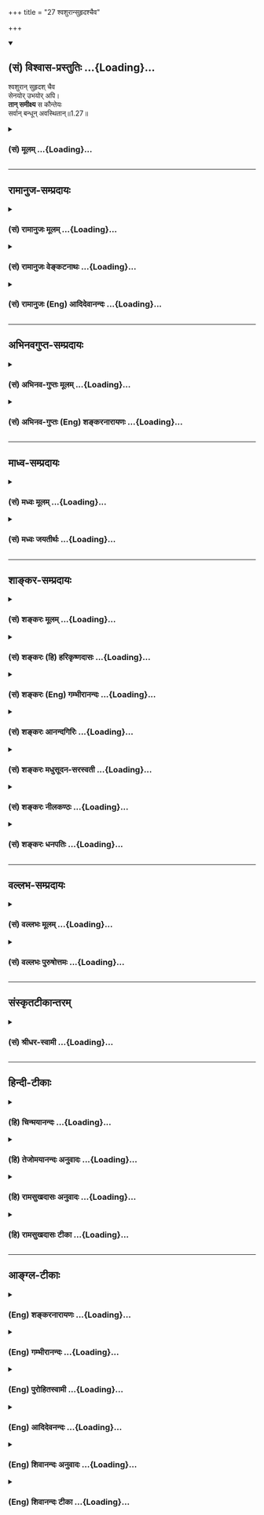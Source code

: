 +++
title = "27 श्वशुरान्सुहृदश्चैव"

+++
<div class="js_include" newlevelforh1="2" title="(सं) विश्वास-प्रस्तुतिः" unfilled url="/purANam_vaiShNavam/mahAbhAratam/06-bhIShma-parva/03-bhagavad-gItA-parva/saMskRtam/vishvAsa-prastutiH/01_arjuna-viShAda-yogaH/27_shvashurAnsuhRdas.md">
<details open><summary><h2>(सं) विश्वास-प्रस्तुतिः ...{Loading}...</h2></summary>

श्वशुरान् सुहृदश् चैव  
सेनयोर् उभयोर् अपि।  
**तान् समीक्ष्य** स कौन्तेयः  
सर्वान् बन्धून् अवस्थितान्॥1.27॥
</details>
</div>
<div class="js_include collapsed" newlevelforh1="3" title="(सं) मूलम्" unfilled url="/purANam_vaiShNavam/mahAbhAratam/06-bhIShma-parva/03-bhagavad-gItA-parva/saMskRtam/mUlam/01_arjuna-viShAda-yogaH/27_shvashurAnsuhRdas.md">
<details><summary><h3>(सं) मूलम् ...{Loading}...</h3></summary>

श्वशुरान्सुहृदश्चैव सेनयोरुभयोरपि।  
तान्समीक्ष्य स कौन्तेयः सर्वान्बन्धूनवस्थितान्।।1.27।।
</details>
</div>


_________________
## रामानुज-सम्प्रदायः
<div class="js_include collapsed" newlevelforh1="3" title="(सं) रामानुजः मूलम्" unfilled url="/purANam_vaiShNavam/mahAbhAratam/06-bhIShma-parva/03-bhagavad-gItA-parva/saMskRtam/rAmAnujaH/mUlam/01_arjuna-viShAda-yogaH/27_shvashurAnsuhRdas.md">
<details><summary><h3>(सं) रामानुजः मूलम् ...{Loading}...</h3></summary>

।।1.27।। अन्तिमश्लोकव्याख्या दृश्या। 
</details>
</div>
<div class="js_include collapsed" newlevelforh1="3" title="(सं) रामानुजः वेङ्कटनाथः" unfilled url="/purANam_vaiShNavam/mahAbhAratam/06-bhIShma-parva/03-bhagavad-gItA-parva/saMskRtam/rAmAnujaH/venkaTanAthaH/01_arjuna-viShAda-yogaH/27_shvashurAnsuhRdas.md">
<details><summary><h3>(सं) रामानुजः वेङ्कटनाथः ...{Loading}...</h3></summary>

।। 1.27।। अथाध्यायशेषस्य सङ्कलितार्थमाह स त्विति। तुशब्देन
पूर्वोक्तप्रकाराद्दुर्योधनात् वक्ष्यमाणप्रकारविशिष्टस्य पार्थस्य विशेषंस
कौन्तेयः इत्यनेनाभिप्रेतं द्योतयति।
बन्धुव्यपदेशमात्रयोग्यशत्रुवधानिच्छया विजयादिकं त्रैलोक्यराज्यावधिकमपि
तृणाय मन्यत इतिमहामना इत्युक्तम्। न काङ्क्षे विजयम् 1।31 इत्यादिकं हि
वदति। शत्रूणामप्यसौ दुःखं न सहत इतिपरमकारुणिकत्वोक्तिःकृपया परयाऽऽविष्टः
इति ह्युक्तम्। पितॄनथ पितामहान्आचार्याः पितरः पुत्राः 1।34
इत्याद्युक्तस्नेहविषयप्राचुर्यंदीर्घबन्धुशब्देनोक्तम् यद्वा बन्धुना
महापकारे कृतेऽपि स्वयं न शिथिलबन्धो भवतीति भावः। सर्वान्बन्धून्स्वजनं हि
1।37 इत्यादिकमिह भाव्यम्। आततायिपक्षस्थानामप्याचार्यादीनां
अहन्तव्यत्वानुसन्धानात् कुलक्षयादिजनिताधर्मपारम्पर्यदर्शनाच्चपरमधार्मिक
इत्युक्तिः। आततायिवधानुज्ञानमाचार्यादिव्यतिरिक्तविषयम् इत्यर्जुनस्य
भावः। सभ्रातृक इति नायमेक एवैवंविधः किन्तु सर्वेऽपि पाण्डवा इति भावः।
एतेनअस्मान्नःवयम्अस्माभिः इत्यादिभिरुक्तं संगृहीतम्। यद्वा न केवलं
स्वापकारमात्रानादरादेष बन्धुवधादिकमुपेक्षते अपितु
आसन्नतराचार्यादिस्थानीयबहुमतिस्नेहदयादिविषयधर्मराजद्रौपद्याद्यपकारेऽपीति
भावः। आचार्यादिवधदोषो भ्रातॄणामपि मा भूदित्यर्जुनाभिप्रायः।
हन्तव्यत्वसूचनायघ्नतोऽपि 1।35 इत्युक्तम्। तद्विवृणोति
भवद्भिरित्यादिना। जतुगृहदाहादिभिरित्यादिना आततायिशब्दोऽपि
व्याख्यातः। अग्निदो गरदश्चैव शस्त्रपाणिर्धनापहः। क्षेत्रदारहरश्चैव षडेते
ह्याततायिनः।। मनुः 8।350.क्षे.23आततायिनमायान्तं हन्यादेवाविचारयन्।
नाततायिवधे दोषो हन्तुर्भवति कश्चन मनुः8।351 इति हि स्मरन्ति।
आदिशब्देनासकृच्छब्देन चाततायित्वहेतवः प्रत्येकं बहुशः कृताः न
चेदानीमप्युपरतमिति दर्शितम्। अनुपरतिश्चघ्नतोऽपि 1।1।14 इति
वर्तमाननिर्देशेन सूचिता। भवद्भिरित्यनेन धृतराष्ट्रमपिमुह्यन्तमनुमुह्यामि
दुर्योधनममर्षणम् म.भा.1।1।145 इति पुत्रस्नेहवशादनुमन्तारं तत्तुल्यं
व्यपदिशति। एवं च दुर्योधनादीनां सर्वेषामप्यतिलोभोपहतचेतस्त्वादिना महामना
इत्युक्तविपरीतत्वमुक्तं भवति। शकुनिकर्णादिसहायानां धार्तराष्ट्रादीनां
हनिष्यमाणानामपि हतत्वनिश्चयेन शोकोत्पत्त्यर्थमुक्तंपरमपुरुषेति।
परमपुरुषः सहायो यस्येति विग्रहः परमपुरुषस्य सहायो निमित्तमात्रमिति वा।
वक्ष्यति हि मयैवैते निहताः पूर्वमेव निमित्तमात्रं भव सव्यसाचिन् 11।33
इति अर्जुनश्च पूर्वं महाबलसहस्रेभ्योऽपि निरायुधस्य परमपुरुषस्य
सन्निधिमात्रमेव विजयहेतुतया निश्चित्य तमेव वव्रे।
स्नेहाद्यस्थानत्वसूचनायभवदीयान्विलोक्येत्युक्तम्। बन्धुस्नेहेनेत्यादि न
ह्यसौ दुर्योधनवत् बन्धुद्वेषनृशंसत्वप्रतिभटभयादिना विषण्णः नापि परेषां
गुणान्निवर्तते न च परमपुरुषसचिवस्य स्वस्य दौर्बल्यादिति भावः। सीदन्ति
1।28 इत्यादेःमनः 1।30 इत्यन्तस्यार्थः  
अतिमात्रेत्यादिना संगृहीतः। सखीन् वयस्यान्। सुहृदः वयोविशेषानपेक्षया
हितैषिणः। सेनयोरुभयोरपि एकै स्यां सेनायामेते सर्वे प्रायशो विद्यन्त इति
भावः। समीक्ष्य शास्त्रलोकयात्रायुक्तमवलोक्येत्यर्थः। सर्वान्बन्धून् न
ह्यत्रानागतः कश्चिद्बन्धुरवशिष्यत इति भावः।  
  
  
  

</details>
</div>
<div class="js_include collapsed" newlevelforh1="3" title="(सं) रामानुजः (Eng) आदिदेवानन्दः" unfilled url="/purANam_vaiShNavam/mahAbhAratam/06-bhIShma-parva/03-bhagavad-gItA-parva/saMskRtam/rAmAnujaH/english/AdidevAnandaH/01_arjuna-viShAda-yogaH/27_shvashurAnsuhRdas.md">
<details><summary><h3>(सं) रामानुजः (Eng) आदिदेवानन्दः ...{Loading}...</h3></summary>

1.26 - 1.47 Arjuna said - Sanjaya said Sanjaya continued: The
high-minded Arjuna, extremely kind, deeply friendly, and supremely
righteous, having brothers like himself, though repeatedly deceived by
the treacherous attempts of your people like burning in the lac-house
etc., and therefore fit to be killed by him with the help of the Supreme
Person, nevertheless said, 'I will not fight.' He felt weak, overcome as
he was by his love and extreme compassion for his relatives. He was also
filled with fear, not knowing what was righteous and what unrighteous.
His mind was tortured by grief, because of the thought of future
separation from his relations. So he threw away his bow and arrow and
sat on the chariot as if to fast to death.

</details>
</div>


_________________
## अभिनवगुप्त-सम्प्रदायः
<div class="js_include collapsed" newlevelforh1="3" title="(सं) अभिनव-गुप्तः मूलम्" unfilled url="/purANam_vaiShNavam/mahAbhAratam/06-bhIShma-parva/03-bhagavad-gItA-parva/saMskRtam/abhinava-guptaH/mUlam/01_arjuna-viShAda-yogaH/27_shvashurAnsuhRdas.md">
<details><summary><h3>(सं) अभिनव-गुप्तः मूलम् ...{Loading}...</h3></summary>

।।1.27।। No commentary.  
  

</details>
</div>
<div class="js_include collapsed" newlevelforh1="3" title="(सं) अभिनव-गुप्तः (Eng) शङ्करनारायणः" unfilled url="/purANam_vaiShNavam/mahAbhAratam/06-bhIShma-parva/03-bhagavad-gItA-parva/saMskRtam/abhinava-guptaH/english/shankaranArAyaNaH/01_arjuna-viShAda-yogaH/27_shvashurAnsuhRdas.md">
<details><summary><h3>(सं) अभिनव-गुप्तः (Eng) शङ्करनारायणः ...{Loading}...</h3></summary>

1.12 1.29 Sri Abhinavgupta did not comment upon this sloka.

</details>
</div>


_________________
## माध्व-सम्प्रदायः
<div class="js_include collapsed" newlevelforh1="3" title="(सं) मध्वः मूलम्" unfilled url="/purANam_vaiShNavam/mahAbhAratam/06-bhIShma-parva/03-bhagavad-gItA-parva/saMskRtam/madhvaH/mUlam/01_arjuna-viShAda-yogaH/27_shvashurAnsuhRdas.md">
<details><summary><h3>(सं) मध्वः मूलम् ...{Loading}...</h3></summary>

  
  
।।1.27।। Sri Madhvacharya did not comment on this sloka. The commentary
starts from 2.11.  
  

</details>
</div>
<div class="js_include collapsed" newlevelforh1="3" title="(सं) मध्वः जयतीर्थः" unfilled url="/purANam_vaiShNavam/mahAbhAratam/06-bhIShma-parva/03-bhagavad-gItA-parva/saMskRtam/madhvaH/jayatIrthaH/01_arjuna-viShAda-yogaH/27_shvashurAnsuhRdas.md">
<details><summary><h3>(सं) मध्वः जयतीर्थः ...{Loading}...</h3></summary>

  
  
।।1.27।। Sri Jayatirtha did not comment on this sloka. The commentary
starts from 2.11.  
  

</details>
</div>


_________________
## शाङ्कर-सम्प्रदायः
<div class="js_include collapsed" newlevelforh1="3" title="(सं) शङ्करः मूलम्" unfilled url="/purANam_vaiShNavam/mahAbhAratam/06-bhIShma-parva/03-bhagavad-gItA-parva/saMskRtam/shankaraH/mUlam/01_arjuna-viShAda-yogaH/27_shvashurAnsuhRdas.md">
<details><summary><h3>(सं) शङ्करः मूलम् ...{Loading}...</h3></summary>

1.27 Sri Sankaracharya did not comment on this sloka. The commentary
starts from 2.10.  
  

</details>
</div>
<div class="js_include collapsed" newlevelforh1="3" title="(सं) शङ्करः (हि) हरिकृष्णदासः" unfilled url="/purANam_vaiShNavam/mahAbhAratam/06-bhIShma-parva/03-bhagavad-gItA-parva/saMskRtam/shankaraH/hindI/harikRShNadAsaH/01_arjuna-viShAda-yogaH/27_shvashurAnsuhRdas.md">
<details><summary><h3>(सं) शङ्करः (हि) हरिकृष्णदासः ...{Loading}...</h3></summary>

।।1.27।। Sri Sankaracharya did not comment on this sloka.  
  

</details>
</div>
<div class="js_include collapsed" newlevelforh1="3" title="(सं) शङ्करः (Eng) गम्भीरानन्दः" unfilled url="/purANam_vaiShNavam/mahAbhAratam/06-bhIShma-parva/03-bhagavad-gItA-parva/saMskRtam/shankaraH/english/gambhIrAnandaH/01_arjuna-viShAda-yogaH/27_shvashurAnsuhRdas.md">
<details><summary><h3>(सं) शङ्करः (Eng) गम्भीरानन्दः ...{Loading}...</h3></summary>

1.27 Sri Sankaracharya did not comment on this sloka. The commentary
starts from 2.10.

</details>
</div>
<div class="js_include collapsed" newlevelforh1="3" title="(सं) शङ्करः आनन्दगिरिः" unfilled url="/purANam_vaiShNavam/mahAbhAratam/06-bhIShma-parva/03-bhagavad-gItA-parva/saMskRtam/shankaraH/AnandagiriH/01_arjuna-viShAda-yogaH/27_shvashurAnsuhRdas.md">
<details><summary><h3>(सं) शङ्करः आनन्दगिरिः ...{Loading}...</h3></summary>

।।1.27।। सेनाद्वये व्यवस्थितान्यथोक्तान्पितृपितामहादीनालोच्य परमकृपापरवशः
सन्नर्जुनो भगवन्तमुक्तवानित्याह **तानिति।** विषीदन्। यथोक्तानां
पित्रादीनां हिंसासंरम्भनिबन्धनं विषादमुपतापं कुर्वन्नित्यर्थः।  

</details>
</div>
<div class="js_include collapsed" newlevelforh1="3" title="(सं) शङ्करः मधुसूदन-सरस्वती" unfilled url="/purANam_vaiShNavam/mahAbhAratam/06-bhIShma-parva/03-bhagavad-gItA-parva/saMskRtam/shankaraH/madhusUdana-sarasvatI/01_arjuna-viShAda-yogaH/27_shvashurAnsuhRdas.md">
<details><summary><h3>(सं) शङ्करः मधुसूदन-सरस्वती ...{Loading}...</h3></summary>

।। 1.27तत्र समरसभारम्भार्थं सैन्यदर्शने भगवताभ्यनुज्ञाते सति
सेनयोरूभयोरपि स्थितान्पार्थोऽपश्यदित्यन्वयः। अथशब्दस्तथाशब्दपर्यायः।
परसेनायां पितॄन्पितृव्यान्भूरिश्रवःप्रभृतीन्
पितामहान्भीष्मसोमदत्तप्रभृतीन् आचार्यान्द्रोणकृपप्रभृतीन
मातुलाञ्शल्यशकुनिप्रभृतीन् भ्रातॄन्दुर्योधनप्रभृतीन्
पुत्रान्लक्ष्मणप्रभृतीन् पौत्रान्लक्ष्मणादिपुत्रान् सखीन्
अश्वत्थामजयद्रथप्रभृतीन्वयस्यान् श्वशुरान्भार्याणां जनयितॄन् सुहृदो
मित्राणि कृतवर्मभगदत्तप्रभृतीन्। सुहृद इत्यनेन यावन्तः कृतोपकारा
मातामहादयश्च ते द्रष्टव्याः। एंव स्वसेनायामप्युलक्षणीयम्। एवं स्थिते
महानधर्मों हिंसेति विपरीतबुद्ध्या मोहाख्यया शास्त्रविहितत्वेन
धर्मत्वमिति ज्ञानप्रतिबन्धकेन च ममकारनिबन्धनेन चित्तवैकल्व्येन
शोकमोहाख्येनाभिभूतविवेकस्यार्जुनस्य
पूर्वमारब्धाद्युद्धाख्यात्स्वधर्मादुपरिरंसा महानर्थपर्यवसायिनी
प्रवृत्तेति दर्शयति कौन्तेय इति स्त्रीप्रभत्वकीर्तनं
पार्थवत्तादात्विकमूढतामपेक्ष्य कर्त्र्या स्वव्यापारेणैवाविष्टो व्याप्तः
नतु कृपां केनचिद्व्यापारेणाविष्ट इति स्वतःसिद्धैवास्य कृपेति सूच्यते।
एतत्प्रकटीकरणाय परयेति विशेषणम्। अपरयेति वा छेदः। स्वसैन्ये पुरापि
कृपाभूदेव तस्मिन्समये तु कौरवसैन्येऽप्यपरा कृपाभूदित्यर्थः।
विषीदन्विषादमुपतापं प्राप्नुवन्नब्रवीदित्युक्तिविषादयोः समकालतां वदन्
सगद्गदकण्ठताश्रुपातादि विषादकार्यमुक्तिकाले द्योतयति।  
  
  

</details>
</div>
<div class="js_include collapsed" newlevelforh1="3" title="(सं) शङ्करः नीलकण्ठः" unfilled url="/purANam_vaiShNavam/mahAbhAratam/06-bhIShma-parva/03-bhagavad-gItA-parva/saMskRtam/shankaraH/nIlakaNThaH/01_arjuna-viShAda-yogaH/27_shvashurAnsuhRdas.md">
<details><summary><h3>(सं) शङ्करः नीलकण्ठः ...{Loading}...</h3></summary>

।।1.27।। सुहृदः कृतवर्मादीन्।  
  

</details>
</div>
<div class="js_include collapsed" newlevelforh1="3" title="(सं) शङ्करः धनपतिः" unfilled url="/purANam_vaiShNavam/mahAbhAratam/06-bhIShma-parva/03-bhagavad-gItA-parva/saMskRtam/shankaraH/dhanapatiH/01_arjuna-viShAda-yogaH/27_shvashurAnsuhRdas.md">
<details><summary><h3>(सं) शङ्करः धनपतिः ...{Loading}...</h3></summary>

।।1.27।। श्वशुरान्द्रुपदादीन् सुहृदः सात्यकिकृतवर्मप्रभृतीन्। ततः किं
कृतवानित्यपेक्षायामाह **तानिति।**
तान्पितृपितामहादीन्बन्धून्सेनयोरुभयोर्मध्ये युयुत्सूनवस्थितान्समीक्ष्य
सम्यग्दृष्ट्वेदमब्रवीदित्यन्वयः। भगवदाज्ञया बन्धून्दृष्ट्वा
शोकमोहावर्जुनेन गृहीताविति कौन्तेयपदेन सूचितम्।  

</details>
</div>


_________________
## वल्लभ-सम्प्रदायः
<div class="js_include collapsed" newlevelforh1="3" title="(सं) वल्लभः मूलम्" unfilled url="/purANam_vaiShNavam/mahAbhAratam/06-bhIShma-parva/03-bhagavad-gItA-parva/saMskRtam/vallabhaH/mUlam/01_arjuna-viShAda-yogaH/27_shvashurAnsuhRdas.md">
<details><summary><h3>(सं) वल्लभः मूलम् ...{Loading}...</h3></summary>

।।1.26 1.27।। तत्रापश्यत् स्थितान् पार्थः 126 इत्यारभ्यएवमुक्त्वाऽर्जुनः
1।46 इत्यन्तं लोकसम्बन्धाभिमानेन अर्जुनः कातर्यतः स्वावस्थां निवेदयति।  

</details>
</div>
<div class="js_include collapsed" newlevelforh1="3" title="(सं) वल्लभः पुरुषोत्तमः" unfilled url="/purANam_vaiShNavam/mahAbhAratam/06-bhIShma-parva/03-bhagavad-gItA-parva/saMskRtam/vallabhaH/puruShottamaH/01_arjuna-viShAda-yogaH/27_shvashurAnsuhRdas.md">
<details><summary><h3>(सं) वल्लभः पुरुषोत्तमः ...{Loading}...</h3></summary>

  
  
।।1.27।। तत्पाश्र्वेऽपि स्थित्वा स्वश्रेयो विचारकांस्तान्दृष्ट्वा किं
कृतवान् इत्यत आह तानिति। तान् समीक्ष्य कौन्तेयः विषीदन् इदमग्रे
वक्ष्यमाणमब्रवीत्। ननु क्षत्ति्रयाणां युद्धोत्सवं दृष्ट्वोत्साह एवोचितः
अर्जुनस्य कथं विषादो जायते इत्यत आह कृपया परयाऽऽविष्ट इति। परया
भक्तिरूपया कृपया आविष्टःसर्वभूतेषु यः पश्येत् भाग.11।2।45 इत्यादिरूपया।
ननु तथासति राज्यापगमे लोकरक्षा न भविष्यतीति तत्रापि सा मे
कथमाविर्भूतेत्यत आह बन्धून् इति। तेऽपि स्वबान्धवा राज्यरक्षणसमर्थाः
स्वयं तु भगवच्चरणैकतत्पर इति।  
  
  
  

</details>
</div>


_________________
## संस्कृतटीकान्तरम्
<div class="js_include collapsed" newlevelforh1="3" title="(सं) श्रीधर-स्वामी" unfilled url="/purANam_vaiShNavam/mahAbhAratam/06-bhIShma-parva/03-bhagavad-gItA-parva/saMskRtam/shrIdhara-svAmI/01_arjuna-viShAda-yogaH/27_shvashurAnsuhRdas.md">
<details><summary><h3>(सं) श्रीधर-स्वामी ...{Loading}...</h3></summary>

**।।1.27।।**ततः किं कृतवानित्यत आह **तानिति।** आविष्टो व्याप्तः
युक्तः। विषीदन्विशेषेण सीदन्नवसादं ग्लानिं लभमानः।  
  

</details>
</div>


_________________
## हिन्दी-टीकाः
<div class="js_include collapsed" newlevelforh1="3" title="(हि) चिन्मयानन्दः" unfilled url="/purANam_vaiShNavam/mahAbhAratam/06-bhIShma-parva/03-bhagavad-gItA-parva/hindI/chinmayAnandaH/01_arjuna-viShAda-yogaH/27_shvashurAnsuhRdas.md">
<details><summary><h3>(हि) चिन्मयानन्दः ...{Loading}...</h3></summary>

।।1.27।। इस प्रकार भगवान् श्रीकृष्ण द्वारा सेना के दिखाये जाने पर अर्जुन
ने शत्रुपक्ष में खड़े अपने सगेसम्बन्धियों को देखा परिवार के ही प्रिय
सदस्यों को पहचाना जिनमें भाईभतीजे गुरुजन पितामह और अन्य सभी परिचित एवं
सुहृद जन थे। शत्रुपक्ष में ही नहीं वरन् उसने अपनी सेना में भी इसी प्रकार
सुपरचित और घनिष्ठ संबंधियों को देखा। संभवत इस दृश्य को देखकर पहली बार एक
पारिवारिक कलह के भयंकर दुखदायी परिणाम का अनुमान वह कर सका जिससे उसका
अन्तरतम तक हिल गया। एक कर्मशील योद्धा होने के कारण संभवत अब तक उसने यह
सोचा भी नहीं था कि अपनी महत्वाकांक्षाओं को पूरी करने और दुर्योधन के
अन्यायों का बदला लेने में सम्पूर्ण समाज को किस सीमा तक अपना बलिदान देना
होगा।  
  
कारण जो कुछ भी रहा हो लेकिन यह स्पष्ट है कि इस दृश्य को देखकर उसका हृदय
करुणा और विषाद से भर गया। परन्तु इस समय की उसकी करुणा स्वाभाविक नहीं थी।
यदि उसमें करुणा और विषाद की भावनायें गौतम बुद्ध के समान वास्तविक और
स्वाभाविक होतीं तो युद्ध के बहुत पूर्व ही वह भिन्न प्रकार का व्यवहार
करता। संजय का अर्जुन की इस भावना को करुणा नाम देना उपयुक्त नहीं है।
साधारणत मनुष्य का स्वभाव होता है कि वह अपनी दुर्बलताओं को कोई दैवी गुण
बताकर महानता प्राप्त करना चाहता है जैसे कोई धनी व्यक्ति स्वयं के नाम पर
मन्दिर निर्माण करता है तोे भी उसको दानी कहते हैं जबकि उसके मन में अपना
नाम अमर करने की प्रच्छन्न इच्छा होती है। इसी प्रकार यहाँ भी अर्जुन के मन
में विषाद की भावना का उदय उसके मनसंयम के पूर्णतया बिखर जाने के कारण हुआ
जिसका गलती से करुणा नाम दिया गया।  
अर्जुन के मन में असंख्य दमित भावनाओं का एक लम्बा सिलसिला था जो सक्रिय
रूप से शक्तिशाली बनकर व्यक्त होने के लिये अवसर की खोज कर रहा था। इस समय
अर्जुन के मन तथा बुद्धि परस्पर वियुक्त हो चुके थे क्योंकि स्वयं को
सर्वश्रेष्ठ वीर समझने के कारण उसके मन में युद्ध में विजयी होने की प्रबल
आतुरता थी। पूर्व की दमित भावनायें और वर्तमान की विजय की व्याकुलता के
कारण उसकी विवेक बुद्धि विचलित हो गयी।  
इस अध्याय में आगे वर्णन है कि अर्जुन एक असंतुलित मानसिक रोगी के समान
व्यवहार करने लगता है। गीता के प्रथम अध्याय में अर्जुनरोग से पीड़ित
व्यक्ति के रोग का इतिहास बताने का प्रयत्न किया गया है। जैसा कि मैंने
पहले कहा है इस आत्मघातक अर्जुनरोग का रामबाण उपाय श्रीकृष्णोपचार है।  

</details>
</div>
<div class="js_include collapsed" newlevelforh1="3" title="(हि) तेजोमयानन्दः अनुवादः" unfilled url="/purANam_vaiShNavam/mahAbhAratam/06-bhIShma-parva/03-bhagavad-gItA-parva/hindI/tejomayAnandaH/anuvAdaH/01_arjuna-viShAda-yogaH/27_shvashurAnsuhRdas.md">
<details><summary><h3>(हि) तेजोमयानन्दः अनुवादः ...{Loading}...</h3></summary>

।।1.27।। इस प्रकार उन सब बन्धु-बान्धवों को खड़े देखकर कुन्ती पुत्र अर्जुन
का मन करुणा से भर गया और विषादयुक्त होकर उसने यह कहा।

</details>
</div>
<div class="js_include collapsed" newlevelforh1="3" title="(हि) रामसुखदासः अनुवादः" unfilled url="/purANam_vaiShNavam/mahAbhAratam/06-bhIShma-parva/03-bhagavad-gItA-parva/hindI/rAmasukhadAsaH/anuvAdaH/01_arjuna-viShAda-yogaH/27_shvashurAnsuhRdas.md">
<details><summary><h3>(हि) रामसुखदासः अनुवादः ...{Loading}...</h3></summary>

।।1.27।। अपनी-अपनी जगह पर स्थित उन सम्पूर्ण बान्धवों को देखकर वे
कुन्तीनन्दन अर्जुन अत्यन्त कायरता से युक्त होकर विषाद करते हुए ये वचन
बोले।

</details>
</div>
<div class="js_include collapsed" newlevelforh1="3" title="(हि) रामसुखदासः टीका" unfilled url="/purANam_vaiShNavam/mahAbhAratam/06-bhIShma-parva/03-bhagavad-gItA-parva/hindI/rAmasukhadAsaH/TIkA/01_arjuna-viShAda-yogaH/27_shvashurAnsuhRdas.md">
<details><summary><h3>(हि) रामसुखदासः टीका ...{Loading}...</h3></summary>

।।1.27।।***व्याख्या--*'तान् सर्वान्बन्धूनवस्थितान्
समीक्ष्य'--**पूर्वश्लोकके अनुसार अर्जुन जिनको देख चुके हैं, उनके
अतिरिक्त अर्जुनने बाह्लीक आदि प्रपितामह; धृष्टद्युम्न, शिखण्डी, सुरथ आदि
साले; जयद्रथ आदि बहनोई तथा अन्य कई सम्बन्धियोंको दोनों सेनाओंमें स्थित
देखा।  
**स कौन्तेयः कृपया परयाविष्टः** इन पदोंमें **'स कौन्तेयः कृपया
परयाविष्ट:'--**कहनेका तात्पर्य है कि माता कुन्तीने जिनको युद्ध करनेके
लिये सन्देश भेजा था और जिन्होंने शूरवीरतामें आकर मेरे साथ दो हाथ
करनेवाले कौन हैं;'--ऐसे मुख्य-मुख्य योद्धाओंको देखनेके लिये भगवान्
श्रीकृष्णको दोनों सेनाओंके बीचमें रथ खड़ा करनेकी आज्ञा दी थी, वे ही
कुन्तीनन्दन अर्जुन अत्यन्त कायरतासे युक्त हो जाते हैं!  
  
दोनों ही सेनाओंमें जन्मके और विद्याके सम्बन्धी-ही-सम्बन्धी देखनेसे
अर्जुनके मनमें यह विचार आया कि युद्धमें चाहे इस पक्षके लोग मरें, चाहे उस
पक्षके लोग मरें, नुकसान हमारा ही होगा, कुल तो हमारा ही नष्ट होगा,
सम्बन्धी तो हमारे ही मारे जायँगे! ऐसा विचार आनेसे अर्जुनकी युद्धकी इच्छा
तो मिट गयी और भीतरमें कायरता आ गयी। इस कायरताको भगवान्ने आगे (2। 23 में)
**'कश्मलम्'**तथा**'हृदयदौर्बल्यम्'** कहा है, और अर्जुनने (2। 7 में)
**'कार्पण्यदोषोपहतस्वभावः'**कहकर इसको स्वीकार भी किया है।  
अर्जुन कायरतासे आविष्ट हुए हैं--**'कृपयाविष्टः'**इससे सिद्ध होता है कि
यह कायरता पहले नहीं थी, प्रत्युत अभी आयी है। अतः यह आगन्तुक दोष है।
आगन्तुक होनेसे यह ठहरेगी नहीं। परन्तु शूरवीरता अर्जुनमें स्वाभाविक है;
अतः वह तो रहेगी ही।  
  
अत्यन्त कायरता क्या है; बिना किसी कारण निन्दा, तिरस्कार, अपमान करनेवाले,
दुःख देनेवाले, वैरभाव रखनेवाले, नाश करनेकी चेष्टा करनेवाले दुर्योधन
,दुःशासन, शकुनि आदिको अपने सामने युद्ध करनेके लिये खड़े देखकर भी उनको
मारनेका विचार न होना, उनका नाश करनेका उद्योग न करना--यह अत्यन्त
कायरतारूप दोष है। यहाँ अर्जुनको कायरतारूप दोषने ऐसा घेर लिया है कि जो
अर्जुन आदिका अनिष्ट चाहनेवाले और समय-समयपर अनिष्ट करनेका उद्योग करनेवाले
हैं, उन अधर्मियों--पापियोंपर भी अर्जुनको करुणा आ रही है (गीता 1। 35 46)
और वे क्षत्रियके कर्तव्यरूप अपने धर्मसे च्युत हो रहे हैं।  
**'विषीदन्निदमब्रवीत्'--**युद्धके परिणाममें कुटुम्बकी, कुलकी, देशकी
क्या दशा होगी--इसको लेकर अर्जुन बहुत दुःखी हो रहे हैं और उस अवस्थामें वे
ये वचन बोलते हैं, जिसका वर्णन आगेके श्लोकोंमें किया गया है।

</details>
</div>


_________________
## आङ्ग्ल-टीकाः
<div class="js_include collapsed" newlevelforh1="3" title="(Eng) शङ्करनारायणः" unfilled url="/purANam_vaiShNavam/mahAbhAratam/06-bhIShma-parva/03-bhagavad-gItA-parva/english/shankaranArAyaNaH/01_arjuna-viShAda-yogaH/27_shvashurAnsuhRdas.md">
<details><summary><h3>(Eng) शङ्करनारायणः ...{Loading}...</h3></summary>

1.27. Arjuna Said O krsna! On seeing these war-mongering kinsfolks of my
own, arrayed \[in the armies\], my limbs fail and my mouth goes dry;

</details>
</div>
<div class="js_include collapsed" newlevelforh1="3" title="(Eng) गम्भीरानन्दः" unfilled url="/purANam_vaiShNavam/mahAbhAratam/06-bhIShma-parva/03-bhagavad-gItA-parva/english/gambhIrAnandaH/01_arjuna-viShAda-yogaH/27_shvashurAnsuhRdas.md">
<details><summary><h3>(Eng) गम्भीरानन्दः ...{Loading}...</h3></summary>

1.27 The son of Kunti (Ajuna), seeing all those rlatives arrayed
(there), became overwhelmed by supreme compassion and said this
sorrowfully:

</details>
</div>
<div class="js_include collapsed" newlevelforh1="3" title="(Eng) पुरोहितस्वामी" unfilled url="/purANam_vaiShNavam/mahAbhAratam/06-bhIShma-parva/03-bhagavad-gItA-parva/english/purohitasvAmI/01_arjuna-viShAda-yogaH/27_shvashurAnsuhRdas.md">
<details><summary><h3>(Eng) पुरोहितस्वामी ...{Loading}...</h3></summary>

1.27 Fathers-in-law and benefactors, arrayed on both sides. Arjuna then
gazed at all those kinsmen before him.

</details>
</div>
<div class="js_include collapsed" newlevelforh1="3" title="(Eng) आदिदेवनन्दः" unfilled url="/purANam_vaiShNavam/mahAbhAratam/06-bhIShma-parva/03-bhagavad-gItA-parva/english/AdidevanandaH/01_arjuna-viShAda-yogaH/27_shvashurAnsuhRdas.md">
<details><summary><h3>(Eng) आदिदेवनन्दः ...{Loading}...</h3></summary>

1.27 Fathers-in-law and dear friends in both armies. When Arjuna saw all
these kinsmen in array,

</details>
</div>
<div class="js_include collapsed" newlevelforh1="3" title="(Eng) शिवानन्दः अनुवादः" unfilled url="/purANam_vaiShNavam/mahAbhAratam/06-bhIShma-parva/03-bhagavad-gItA-parva/english/shivAnandaH/anuvAdaH/01_arjuna-viShAda-yogaH/27_shvashurAnsuhRdas.md">
<details><summary><h3>(Eng) शिवानन्दः अनुवादः ...{Loading}...</h3></summary>

1.27. (He saw) fathers-in-law and friends also in both the armies. The
son of Kunti, Arjuna, seeing all those kinsmen thus standing arrayed,
spoke this, sorrowfully filled with deep pity.

</details>
</div>
<div class="js_include collapsed" newlevelforh1="3" title="(Eng) शिवानन्दः टीका" unfilled url="/purANam_vaiShNavam/mahAbhAratam/06-bhIShma-parva/03-bhagavad-gItA-parva/english/shivAnandaH/TIkA/01_arjuna-viShAda-yogaH/27_shvashurAnsuhRdas.md">
<details><summary><h3>(Eng) शिवानन्दः टीका ...{Loading}...</h3></summary>

1.27 श्वशुरान् fathersinlaw; सुहृदः friends; च and; एव also; सेनयोः in
armies; उभयोः (in) both; अपि also; तान् those; समीक्ष्य having seen; सः
he; कौन्तेयः Kaunteya; सर्वान् all; बन्धून् relatives; अवस्थितान्
standing (arrayed); कृपया by pity; परया deep; आविष्टः filled; विषीदन्
sorrowfully; इदम् this; अब्रवीत् said.No Commentary.

</details>
</div>
